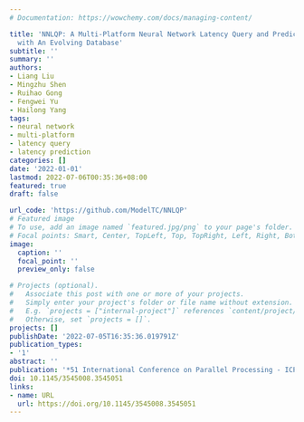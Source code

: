 ```yaml
---
# Documentation: https://wowchemy.com/docs/managing-content/

title: 'NNLQP: A Multi-Platform Neural Network Latency Query and Prediction System
  with An Evolving Database'
subtitle: ''
summary: ''
authors:
- Liang Liu
- Mingzhu Shen
- Ruihao Gong
- Fengwei Yu
- Hailong Yang
tags:
- neural network
- multi-platform
- latency query
- latency prediction
categories: []
date: '2022-01-01'
lastmod: 2022-07-06T00:35:36+08:00
featured: true
draft: false

url_code: 'https://github.com/ModelTC/NNLQP'
# Featured image
# To use, add an image named `featured.jpg/png` to your page's folder.
# Focal points: Smart, Center, TopLeft, Top, TopRight, Left, Right, BottomLeft, Bottom, BottomRight.
image:
  caption: ''
  focal_point: ''
  preview_only: false

# Projects (optional).
#   Associate this post with one or more of your projects.
#   Simply enter your project's folder or file name without extension.
#   E.g. `projects = ["internal-project"]` references `content/project/deep-learning/index.md`.
#   Otherwise, set `projects = []`.
projects: []
publishDate: '2022-07-05T16:35:36.019791Z'
publication_types:
- '1'
abstract: ''
publication: '*51 International Conference on Parallel Processing - ICPP*'
doi: 10.1145/3545008.3545051
links:
- name: URL
  url: https://doi.org/10.1145/3545008.3545051
---
```

